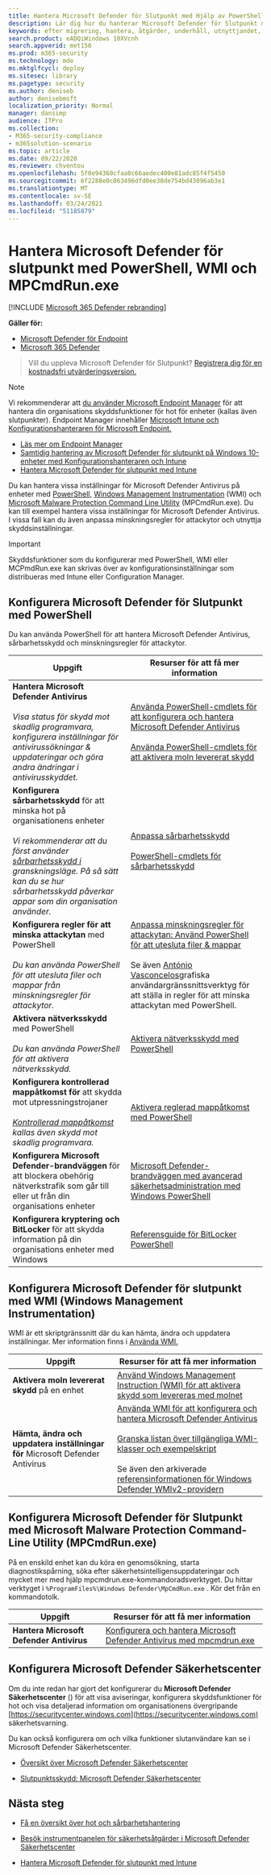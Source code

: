 ```yaml
---
title: Hantera Microsoft Defender för Slutpunkt med Hjälp av PowerShell, WMI och MPCmdRun.exe
description: Lär dig hur du hanterar Microsoft Defender för Slutpunkt med PowerShell, WMI och MPCmdRun.exe
keywords: efter migrering, hantera, åtgärder, underhåll, utnyttjandet, PowerShell, WMI, MPCmdRun.exe, windows defender avancerat skydd, atp, edr
search.product: eADQiWindows 10XVcnh
search.appverid: met150
ms.prod: m365-security
ms.technology: mde
ms.mktglfcycl: deploy
ms.sitesec: library
ms.pagetype: security
ms.author: deniseb
author: denisebmsft
localization_priority: Normal
manager: dansimp
audience: ITPro
ms.collection:
- M365-security-compliance
- m365solution-scenario
ms.topic: article
ms.date: 09/22/2020
ms.reviewer: chventou
ms.openlocfilehash: 5f0e94360cfaa0c66aedec400e81adc85f4f5450
ms.sourcegitcommit: 6f2288e0c863496dfd0ee38de754bd43096ab3e1
ms.translationtype: MT
ms.contentlocale: sv-SE
ms.lasthandoff: 03/24/2021
ms.locfileid: "51185879"
---
```

# <a name="manage-microsoft-defender-for-endpoint-with-powershell-wmi-and-mpcmdrunexe"></a>Hantera Microsoft Defender för slutpunkt med PowerShell, WMI och MPCmdRun.exe

[!INCLUDE [Microsoft 365 Defender rebranding](../../includes/microsoft-defender.md)]

**Gäller för:**
- [Microsoft Defender för Endpoint](https://go.microsoft.com/fwlink/p/?linkid=2154037)
- [Microsoft 365 Defender](https://go.microsoft.com/fwlink/?linkid=2118804)

> Vill du uppleva Microsoft Defender för Slutpunkt? [Registrera dig för en kostnadsfri utvärderingsversion.](https://www.microsoft.com/microsoft-365/windows/microsoft-defender-atp?ocid=docs-wdatp-exposedapis-abovefoldlink)

> [!NOTE]
> Vi rekommenderar att [du använder Microsoft Endpoint Manager](https://docs.microsoft.com/mem) för att hantera din organisations skyddsfunktioner för hot för enheter (kallas även slutpunkter). Endpoint Manager innehåller [Microsoft Intune och](https://docs.microsoft.com/mem/intune/fundamentals/what-is-intune) [Konfigurationshanteraren för Microsoft Endpoint.](https://docs.microsoft.com/mem/configmgr/core/understand/introduction) 
> - [Läs mer om Endpoint Manager](https://docs.microsoft.com/mem/endpoint-manager-overview)
> - [Samtidig hantering av Microsoft Defender för slutpunkt på Windows 10-enheter med Konfigurationshanteraren och Intune](manage-atp-post-migration-intune.md)
> - [Hantera Microsoft Defender för slutpunkt med Intune](manage-atp-post-migration-intune.md) 

Du kan hantera vissa inställningar för Microsoft Defender Antivirus på enheter med [PowerShell,](#configure-microsoft-defender-for-endpoint-with-powershell)  [Windows Management Instrumentation](#configure-microsoft-defender-for-endpoint-with-windows-management-instrumentation-wmi) (WMI) och [Microsoft Malware Protection Command Line Utility](#configure-microsoft-defender-for-endpoint-with-microsoft-malware-protection-command-line-utility-mpcmdrunexe) (MPCmdRun.exe). Du kan till exempel hantera vissa inställningar för Microsoft Defender Antivirus. I vissa fall kan du även anpassa minskningsregler för attackytor och utnyttja skyddsinställningar. 

> [!IMPORTANT]
> Skyddsfunktioner som du konfigurerar med PowerShell, WMI eller MCPmdRun.exe kan skrivas över av konfigurationsinställningar som distribueras med Intune eller Configuration Manager.

## <a name="configure-microsoft-defender-for-endpoint-with-powershell"></a>Konfigurera Microsoft Defender för Slutpunkt med PowerShell

Du kan använda PowerShell för att hantera Microsoft Defender Antivirus, sårbarhetsskydd och minskningsregler för attackytor.

|Uppgift  |Resurser för att få mer information  |
|---------|---------|
|**Hantera Microsoft Defender Antivirus** <br/><br/>*Visa status för skydd mot skadlig programvara, konfigurera inställningar för antivirussökningar & uppdateringar och göra andra ändringar i antivirusskyddet.*    |[Använda PowerShell-cmdlets för att konfigurera och hantera Microsoft Defender Antivirus](https://docs.microsoft.com/windows/security/threat-protection/microsoft-defender-antivirus/use-powershell-cmdlets-microsoft-defender-antivirus)  <br/><br/>[Använda PowerShell-cmdlets för att aktivera moln levererat skydd](https://docs.microsoft.com/windows/security/threat-protection/microsoft-defender-antivirus/enable-cloud-protection-microsoft-defender-antivirus#use-powershell-cmdlets-to-enable-cloud-delivered-protection)       |
|**Konfigurera sårbarhetsskydd** för att minska hot på organisationens enheter<br/><br/> *Vi rekommenderar att du först använder [sårbarhetsskydd i](https://docs.microsoft.com/microsoft-365/security/defender-endpoint/evaluate-exploit-protection#powershell) granskningsläge. På så sätt kan du se hur sårbarhetsskydd påverkar appar som din organisation använder.*     | [Anpassa sårbarhetsskydd](https://docs.microsoft.com/microsoft-365/security/defender-endpoint/customize-exploit-protection)<br/><br/>[PowerShell-cmdlets för sårbarhetsskydd](https://docs.microsoft.com/microsoft-365/security/defender-endpoint/customize-exploit-protection#powershell-reference)        |
|**Konfigurera regler för att minska attackytan** med PowerShell <br/><br/>*Du kan använda PowerShell för att utesluta filer och mappar från minskningsregler för attackytor.* |[Anpassa minskningsregler för attackytan: Använd PowerShell för att utesluta filer & mappar](https://docs.microsoft.com/microsoft-365/security/defender-endpoint/customize-attack-surface-reduction#use-powershell-to-exclude-files-and-folders)<br/><br/>Se även [António Vasconcelos](https://github.com/anvascon/MDATP_PoSh_Scripts/tree/master/ASR%20GUI)grafiska användargränssnittsverktyg för att ställa in regler för att minska attackytan med PowerShell. |
|**Aktivera nätverksskydd** med PowerShell <br/><br/>*Du kan använda PowerShell för att aktivera nätverksskydd.* |[Aktivera nätverksskydd med PowerShell](https://docs.microsoft.com/microsoft-365/security/defender-endpoint/enable-network-protection#powershell) |
|**Konfigurera kontrollerad mappåtkomst för** att skydda mot utpressningstrojaner <br/><br/>*[Kontrollerad mappåtkomst](https://docs.microsoft.com/microsoft-365/security/defender-endpoint/controlled-folders) kallas även skydd mot skadlig programvara.* |[Aktivera reglerad mappåtkomst med PowerShell](https://docs.microsoft.com/microsoft-365/security/defender-endpoint/enable-controlled-folders#powershell) |
|**Konfigurera Microsoft Defender-brandväggen** för att blockera obehörig nätverkstrafik som går till eller ut från din organisations enheter |[Microsoft Defender-brandväggen med avancerad säkerhetsadministration med Windows PowerShell](https://docs.microsoft.com/windows/security/threat-protection/windows-firewall/windows-firewall-with-advanced-security-administration-with-windows-powershell) |
|**Konfigurera kryptering och BitLocker** för att skydda information på din organisations enheter med Windows |[Referensguide för BitLocker PowerShell](https://docs.microsoft.com/powershell/module/bitlocker/?view=win10-ps&preserve-view=true) |

## <a name="configure-microsoft-defender-for-endpoint-with-windows-management-instrumentation-wmi"></a>Konfigurera Microsoft Defender för slutpunkt med WMI (Windows Management Instrumentation)

WMI är ett skriptgränssnitt där du kan hämta, ändra och uppdatera inställningar. Mer information finns i [Använda WMI.](https://docs.microsoft.com/windows/win32/wmisdk/using-wmi) 

|Uppgift  |Resurser för att få mer information  |
|---------|---------|
|**Aktivera moln levererat skydd** på en enhet    |[Använd Windows Management Instruction (WMI) för att aktivera skydd som levereras med molnet](https://docs.microsoft.com/windows/security/threat-protection/microsoft-defender-antivirus/enable-cloud-protection-microsoft-defender-antivirus#use-windows-management-instruction-wmi-to-enable-cloud-delivered-protection)       |
|**Hämta, ändra och uppdatera inställningar för** Microsoft Defender Antivirus     | [Använda WMI för att konfigurera och hantera Microsoft Defender Antivirus](https://docs.microsoft.com/windows/security/threat-protection/microsoft-defender-antivirus/use-wmi-microsoft-defender-antivirus)<br/><br/>[Granska listan över tillgängliga WMI-klasser och exempelskript](https://docs.microsoft.com/previous-versions/windows/desktop/defender/windows-defender-wmiv2-apis-portal) <br/><br/>Se även den arkiverade [referensinformationen för Windows Defender WMIv2-providern](https://docs.microsoft.com/previous-versions/windows/desktop/defender/windows-defender-wmiv2-apis-portal?redirectedfrom=MSDN)   |


## <a name="configure-microsoft-defender-for-endpoint-with-microsoft-malware-protection-command-line-utility-mpcmdrunexe"></a>Konfigurera Microsoft Defender för Slutpunkt med Microsoft Malware Protection Command-Line Utility (MPCmdRun.exe)

På en enskild enhet kan du köra en genomsökning, starta diagnostikspårning, söka efter säkerhetsintelligensuppdateringar och mycket mer med hjälp mpcmdrun.exe-kommandoradsverktyget. Du hittar verktyget i `%ProgramFiles%\Windows Defender\MpCmdRun.exe` . Kör det från en kommandotolk.

|Uppgift  |Resurser för att få mer information  |
|---------|---------|
|**Hantera Microsoft Defender Antivirus**  |[Konfigurera och hantera Microsoft Defender Antivirus med mpcmdrun.exe](https://docs.microsoft.com/windows/security/threat-protection/microsoft-defender-antivirus/command-line-arguments-microsoft-defender-antivirus)        |

## <a name="configure-your-microsoft-defender-security-center"></a>Konfigurera Microsoft Defender Säkerhetscenter

Om du inte redan har gjort det konfigurerar du **Microsoft Defender Säkerhetscenter** () för att visa aviseringar, konfigurera skyddsfunktioner för hot och visa detaljerad information om organisationens övergripande [https://securitycenter.windows.com](https://securitycenter.windows.com) säkerhetsvarning. 

Du kan också konfigurera om och vilka funktioner slutanvändare kan se i Microsoft Defender Säkerhetscenter.

- [Översikt över Microsoft Defender Säkerhetscenter](https://docs.microsoft.com/microsoft-365/security/defender-endpoint/use)

- [Slutpunktsskydd: Microsoft Defender Säkerhetscenter](https://docs.microsoft.com/mem/intune/protect/endpoint-protection-windows-10#microsoft-defender-security-center)


## <a name="next-steps"></a>Nästa steg

- [Få en översikt över hot och sårbarhetshantering](https://docs.microsoft.com/microsoft-365/security/defender-endpoint/next-gen-threat-and-vuln-mgt)

- [Besök instrumentpanelen för säkerhetsåtgärder i Microsoft Defender Säkerhetscenter](https://docs.microsoft.com/microsoft-365/security/defender-endpoint/security-operations-dashboard)

- [Hantera Microsoft Defender för slutpunkt med Intune](manage-atp-post-migration-intune.md)
